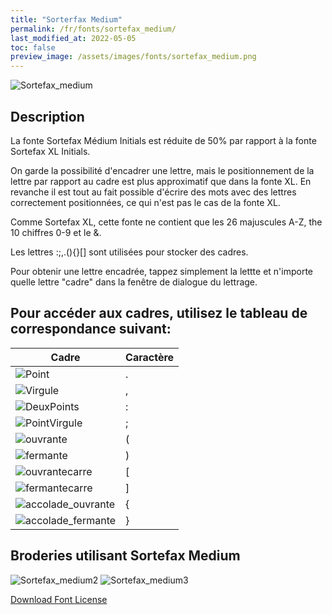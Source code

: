 ```yaml
---
title: "Sorterfax Medium"
permalink: /fr/fonts/sortefax_medium/
last_modified_at: 2022-05-05
toc: false
preview_image: /assets/images/fonts/sortefax_medium.png
---
```

![Sortefax_medium](/assets/images/fonts/sortefax_medium.png)


## Description

La fonte Sortefax Médium Initials est réduite de 50% par rapport à la fonte Sortefax XL Initials. 

On garde la possibilité d'encadrer une lettre, mais le positionnement de la lettre par rapport au cadre est plus approximatif que dans la fonte XL. 
En revanche il est tout au fait possible d'écrire des mots avec des lettres correctement positionnées, ce qui n'est pas le cas de la fonte XL.

Comme Sortefax XL, cette fonte ne contient que  les 26  majuscules A-Z, the 10 chiffres 0-9 et le  &.

Les lettres :;,.(){}[]   sont utilisées pour stocker des cadres.

Pour obtenir une lettre encadrée, tappez simplement la lettte et n'importe quelle lettre "cadre" dans la fenêtre de dialogue du lettrage.


## Pour accéder aux cadres, utilisez le tableau de correspondance suivant:

Cadre|Caractère 
---|---
![Point](/assets/images/fonts/sortefax/point.png)|.
![Virgule](/assets/images/fonts/sortefax/virgule.png)|,
![DeuxPoints](/assets/images/fonts/sortefax/deuxpoints.png)|:
![PointVirgule](/assets/images/fonts/sortefax/pointvirgule.png)|;
![ouvrante](/assets/images/fonts/sortefax/ouvrante.png)|(
![fermante](/assets/images/fonts/sortefax/fermante.png)|)
![ouvrantecarre](/assets/images/fonts/sortefax/[.png)|[
![fermantecarre](/assets/images/fonts/sortefax/].png)|]
![accolade_ouvrante](/assets/images/fonts/sortefax/{.png)|{
![accolade_fermante](/assets/images/fonts/sortefax/}.png)|}

## Broderies utilisant Sortefax Medium

![Sortefax_medium2](/assets/images/fonts/sortefaxmedium2.jpg)
![Sortefax_medium3](/assets/images/fonts/sortefaxmedium3.jpg)


[Download Font License](https://github.com/inkstitch/inkstitch/tree/main/fonts/sortefaxXL/LICENSE)
